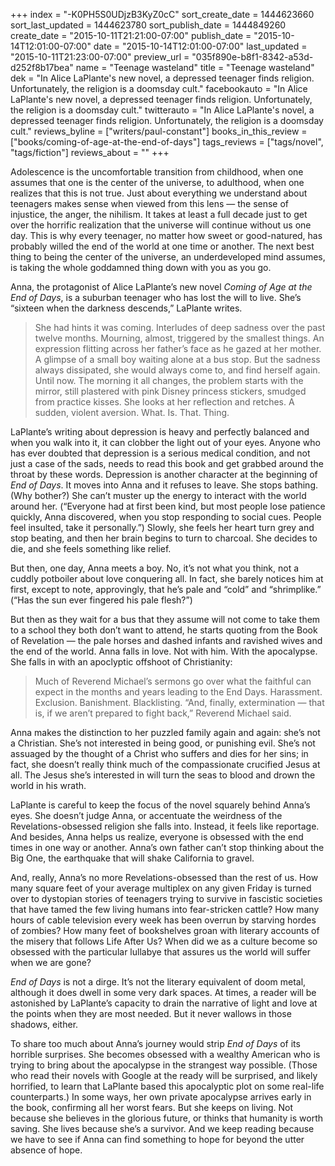 +++
index = "-K0PH5S0UDjzB3KyZ0cC"
sort_create_date = 1444623660
sort_last_updated = 1444623780
sort_publish_date = 1444849260
create_date = "2015-10-11T21:21:00-07:00"
publish_date = "2015-10-14T12:01:00-07:00"
date = "2015-10-14T12:01:00-07:00"
last_updated = "2015-10-11T21:23:00-07:00"
preview_url = "035f890e-b8f1-8342-a53d-d252f8b17bea"
name = "Teenage wasteland"
title = "Teenage wasteland"
dek = "In Alice LaPlante's new novel, a depressed teenager finds religion. Unfortunately, the religion is a doomsday cult."
facebookauto = "In Alice LaPlante's new novel, a depressed teenager finds religion. Unfortunately, the religion is a doomsday cult."
twitterauto = "In Alice LaPlante's novel, a depressed teenager finds religion. Unfortunately, the religion is a doomsday cult."
reviews_byline = ["writers/paul-constant"]
books_in_this_review = ["books/coming-of-age-at-the-end-of-days"]
tags_reviews = ["tags/novel", "tags/fiction"]
reviews_about = ""
+++

Adolescence is the uncomfortable transition from childhood, when one assumes that one is the center of the universe, to adulthood, when one realizes that this is not true. Just about everything we understand about teenagers makes sense when viewed from this lens — the sense of injustice, the anger, the nihilism. It takes at least a full decade just to get over the horrific realization that the universe will continue without us one day. This is why every teenager, no matter how sweet or good-natured, has probably willed the end of the world at one time or another. The next best thing to being the center of the universe, an underdeveloped mind assumes, is taking the whole goddamned thing down with you as you go.

Anna, the protagonist of Alice LaPlante’s new novel *Coming of Age at the End of Days*, is a suburban teenager who has lost the will to live. She’s “sixteen when the darkness descends,” LaPlante writes.

<blockquote>She had hints it was coming. Interludes of deep sadness over the past twelve months. Mourning, almost, triggered by the smallest things. An expression flitting across her father’s face as he gazed at her mother. A glimpse of a small boy waiting alone at a bus stop. But the sadness always dissipated, she would always come to, and find herself again. Until now.
The morning it all changes, the problem starts with the mirror, still plastered with pink Disney princess stickers, smudged from practice kisses. She looks at her reflection and retches. A sudden, violent aversion. What. Is. That. Thing.</blockquote>

LaPlante’s writing about depression is heavy and perfectly balanced and when you walk into it, it can clobber the light out of your eyes. Anyone who has ever doubted that depression is a serious medical condition, and not just a case of the sads, needs to read this book and get grabbed around the throat by these words. Depression is another character at the beginning of *End of Days*. It moves into Anna and it refuses to leave. She stops bathing. (Why bother?) She can’t muster up the energy to interact with the world around her. (“Everyone had at first been kind, but most people lose patience quickly, Anna discovered, when you stop responding to social cues. People feel insulted, take it personally.”) Slowly, she feels her heart turn grey and stop beating, and then her brain begins to turn to charcoal. She decides to die, and she feels something like relief.

But then, one day, Anna meets a boy. No, it’s not what you think, not a cuddly potboiler about love conquering all. In fact, she barely notices him at first, except to note, approvingly, that he’s pale and “cold” and “shrimplike.” (“Has the sun ever fingered his pale flesh?”)

But then as they wait for a bus that they assume will not come to take them to a school they both don’t want to attend, he starts quoting from the Book of Revelation — the pale horses and dashed infants and ravished wives and the end of the world. Anna falls in love. Not with him. With the apocalypse. She falls in with an apoclyptic offshoot of Christianity:

<blockquote>Much of Reverend Michael’s sermons go over what the faithful can expect in the months and years leading to the End Days. Harassment. Exclusion. Banishment. Blacklisting. “And, finally, extermination — that is, if we aren’t prepared to fight back,” Reverend Michael said.</blockquote>

Anna makes the distinction to her puzzled family again and again: she’s not a Christian. She’s not interested in being good, or punishing evil. She’s not assuaged by the thought of a Christ who suffers and dies for her sins; in fact, she doesn’t really think much of the compassionate crucified Jesus at all. The Jesus she’s interested in will turn the seas to blood and drown the world in his wrath.

LaPlante is careful to keep the focus of the novel squarely behind Anna’s eyes. She doesn’t judge Anna, or accentuate the weirdness of the Revelations-obsessed religion she falls into. Instead, it feels like reportage. And besides, Anna helps us realize, everyone is obsessed with the end times in one way or another. Anna’s own father can’t stop thinking about the Big One, the earthquake that will shake California to gravel. 

And, really, Anna’s no more Revelations-obsessed than the rest of us. How many square feet of your average multiplex on any given Friday is turned over to dystopian stories of teenagers trying to survive in fascistic societies that have tamed the few living humans into fear-stricken cattle? How many hours of cable television every week has been overrun by starving hordes of zombies? How many feet of bookshelves groan with literary accounts of the misery that follows  Life After Us? When did we as a culture become so obsessed with the particular lullabye that assures us the world will suffer when we are gone?

*End of Days* is not a dirge. It’s not the literary equivalent of doom metal, although it does dwell in some very dark spaces. At times, a reader will be astonished by LaPlante’s capacity to drain the narrative of light and love at the points when they are most needed. But it never wallows in those shadows, either.

To share too much about Anna’s journey would strip *End of Days* of its horrible surprises. She becomes obsessed with a wealthy American who is trying to bring about the apocalypse in the strangest way possible. (Those who read their novels with Google at the ready will be surprised, and likely horrified, to learn that LaPlante based this apocalyptic plot on some real-life counterparts.) In some ways, her own private apocalypse arrives early in the book, confirming all her worst fears. But she keeps on living. Not because she believes in the glorious future, or thinks that humanity is worth saving. She lives because she’s a survivor. And we keep reading because we have to see if Anna can find something to hope for beyond the utter absence of hope. 